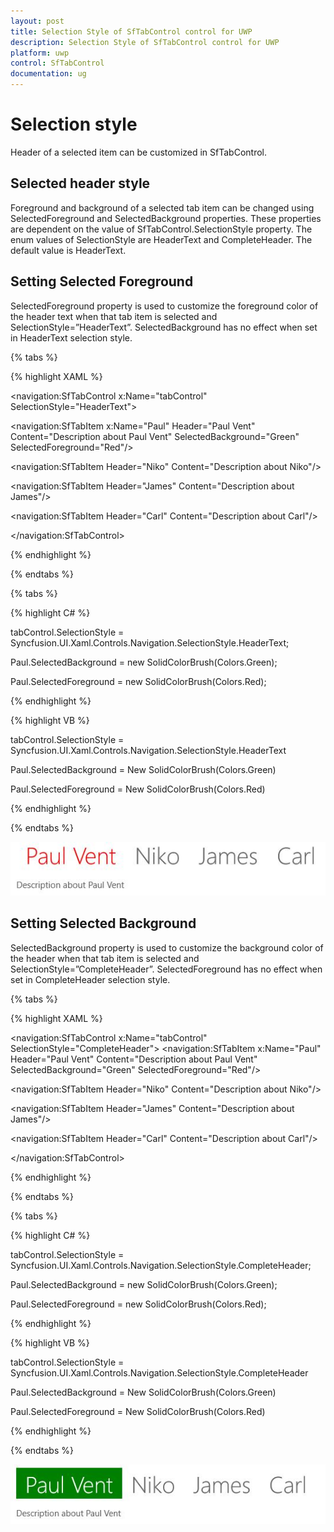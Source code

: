 ```yaml
---
layout: post
title: Selection Style of SfTabControl control for UWP
description: Selection Style of SfTabControl control for UWP
platform: uwp
control: SfTabControl
documentation: ug
---
```


# Selection style 

Header of a selected item can be customized in SfTabControl.

## Selected header style

Foreground and background of a selected tab item can be changed using SelectedForeground and SelectedBackground properties. These properties are dependent on the value of SfTabControl.SelectionStyle property. The enum values of SelectionStyle are HeaderText and CompleteHeader. The default value is HeaderText.

## Setting Selected Foreground

SelectedForeground property is used to customize the foreground color of the header text when that tab item is selected and SelectionStyle=”HeaderText”. SelectedBackground has no effect when set in HeaderText selection style.

{% tabs %}

{% highlight XAML %}

<navigation:SfTabControl x:Name="tabControl" SelectionStyle="HeaderText">

<navigation:SfTabItem x:Name="Paul" Header="Paul Vent"
                      Content="Description about Paul Vent"
					  SelectedBackground="Green" SelectedForeground="Red"/>

<navigation:SfTabItem Header="Niko" Content="Description about Niko"/>

<navigation:SfTabItem Header="James" Content="Description about James"/>

<navigation:SfTabItem Header="Carl" Content="Description about Carl"/>

</navigation:SfTabControl>

{% endhighlight %}

{% endtabs %}

{% tabs %}

{% highlight C# %}

tabControl.SelectionStyle = Syncfusion.UI.Xaml.Controls.Navigation.SelectionStyle.HeaderText;

Paul.SelectedBackground = new SolidColorBrush(Colors.Green);

Paul.SelectedForeground = new SolidColorBrush(Colors.Red);


{% endhighlight %}

{% highlight VB %}

tabControl.SelectionStyle = Syncfusion.UI.Xaml.Controls.Navigation.SelectionStyle.HeaderText

Paul.SelectedBackground = New SolidColorBrush(Colors.Green)

Paul.SelectedForeground = New SolidColorBrush(Colors.Red)

{% endhighlight %}

{% endtabs %}

![](Selection-Style-images/Selection-Style-img1.jpeg)


## Setting Selected Background

SelectedBackground property is used to customize the background color of the header when that tab item is selected and SelectionStyle=”CompleteHeader”. SelectedForeground has no effect when set in CompleteHeader selection style.

{% tabs %}

{% highlight XAML %}

<navigation:SfTabControl x:Name="tabControl" SelectionStyle="CompleteHeader">
<navigation:SfTabItem x:Name="Paul" Header="Paul Vent"
                      Content="Description about Paul Vent"
					  SelectedBackground="Green" SelectedForeground="Red"/>

<navigation:SfTabItem Header="Niko" Content="Description about Niko"/>

<navigation:SfTabItem Header="James" Content="Description about James"/>

<navigation:SfTabItem Header="Carl" Content="Description about Carl"/>

</navigation:SfTabControl>

{% endhighlight %}

{% endtabs %}

{% tabs %}

{% highlight C# %}

tabControl.SelectionStyle = Syncfusion.UI.Xaml.Controls.Navigation.SelectionStyle.CompleteHeader;

Paul.SelectedBackground = new SolidColorBrush(Colors.Green);

Paul.SelectedForeground = new SolidColorBrush(Colors.Red);

{% endhighlight %}

{% highlight VB %}

tabControl.SelectionStyle = Syncfusion.UI.Xaml.Controls.Navigation.SelectionStyle.CompleteHeader

Paul.SelectedBackground = New SolidColorBrush(Colors.Green)

Paul.SelectedForeground = New SolidColorBrush(Colors.Red)

{% endhighlight %}

{% endtabs %}


![](Selection-Style-images/Selection-Style-img2.jpeg)


